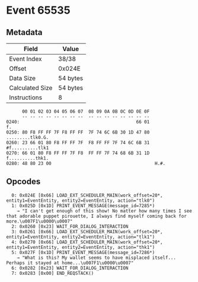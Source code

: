 # Event 65535

## Metadata

| Field           | Value    |
|-----------------|----------|
| Event Index     | 38/38    |
| Offset          | 0x024E   |
| Data Size       | 54 bytes |
| Calculated Size | 54 bytes |
| Instructions    | 8        |

```
      00 01 02 03 04 05 06 07  08 09 0A 0B 0C 0D 0E 0F
      -- -- -- -- -- -- -- --  -- -- -- -- -- -- -- --
0240:                                            66 01                f.
0250: 80 F8 FF FF 7F F8 FF FF  7F 74 6C 6B 30 1D 47 80  .........tlk0.G.
0260: 23 66 01 80 F8 FF FF 7F  F8 FF FF 7F 74 6C 6B 31  #f..........tlk1
0270: 66 01 80 F8 FF FF 7F F8  FF FF 7F 74 68 6B 31 1D  f..........thk1.
0280: 48 80 23 00                                       H.#.            
```

## Opcodes

```
  0: 0x024E [0x66] LOAD_EXT_SCHEDULER_MAIN(work_offset=20*, entity1=EventEntity, entity2=EventEntity, action="tlk0")
  1: 0x025D [0x1D] PRINT_EVENT_MESSAGE(message_id=7285*)
    → "I can't get enough of this show! No matter how many times I see that adorable puppet pirouette, I always find myself coming back for more.\u007F1\u0000\u0007"
  2: 0x0260 [0x23] WAIT_FOR_DIALOG_INTERACTION
  3: 0x0261 [0x66] LOAD_EXT_SCHEDULER_MAIN(work_offset=20*, entity1=EventEntity, entity2=EventEntity, action="tlk1")
  4: 0x0270 [0x66] LOAD_EXT_SCHEDULER_MAIN(work_offset=20*, entity1=EventEntity, entity2=EventEntity, action="thk1")
  5: 0x027F [0x1D] PRINT_EVENT_MESSAGE(message_id=7286*)
    → "What is this? My wallet seems to have misplaced itself... Perhaps it stayed at home...\u007F1\u0000\u0007"
  6: 0x0282 [0x23] WAIT_FOR_DIALOG_INTERACTION
  7: 0x0283 [0x00] END_REQSTACK()
```
